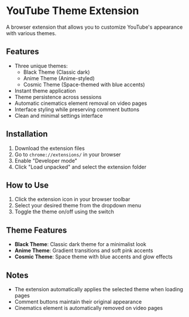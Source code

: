 # YouTube Theme Extension

A browser extension that allows you to customize YouTube's appearance with various themes.

## Features
- Three unique themes:
  - Black Theme (Classic dark)
  - Anime Theme (Anime-styled)
  - Cosmic Theme (Space-themed with blue accents)
- Instant theme application
- Theme persistence across sessions
- Automatic cinematics element removal on video pages
- Interface styling while preserving comment buttons
- Clean and minimal settings interface

## Installation
1. Download the extension files 
2. Go to `chrome://extensions/` in your browser
3. Enable "Developer mode"
4. Click "Load unpacked" and select the extension folder

## How to Use
1. Click the extension icon in your browser toolbar
2. Select your desired theme from the dropdown menu
3. Toggle the theme on/off using the switch

## Theme Features
- **Black Theme**: Classic dark theme for a minimalist look
- **Anime Theme**: Gradient transitions and soft pink accents
- **Cosmic Theme**: Space theme with blue accents and glow effects

## Notes
- The extension automatically applies the selected theme when loading pages
- Comment buttons maintain their original appearance
- Cinematics element is automatically removed on video pages

